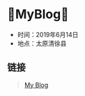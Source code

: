 :running:MyBlog:running:
============

* 时间：2019年6月14日
* 地点：太原清徐县

## 链接
> [My Blog](http://fyanfei.tk/.)
